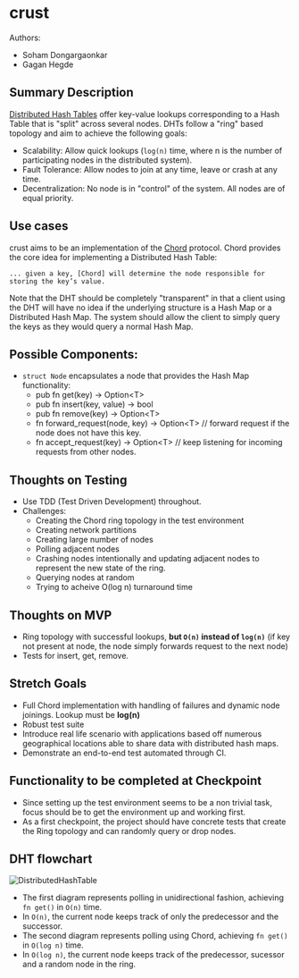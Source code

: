 # crust

Authors:

- Soham Dongargaonkar
- Gagan Hegde

## Summary Description

[Distributed Hash Tables](https://en.wikipedia.org/wiki/Distributed_hash_table) offer key-value lookups corresponding to a Hash Table that is "split" across several nodes.
DHTs follow a "ring" based topology and aim to achieve the following goals:
 - Scalability: Allow quick lookups (`log(n)` time, where n is the number of participating nodes in the distributed system).
 - Fault Tolerance: Allow nodes to join at any time, leave or crash at any time.
 - Decentralization: No node is in "control" of the system. All nodes are of equal priority.

## Use cases
crust aims to be an implementation of the [Chord](https://en.wikipedia.org/wiki/Chord_(peer-to-peer)) protocol. Chord provides the core idea for implementing a Distributed Hash Table: 
```
... given a key, [Chord] will determine the node responsible for storing the key’s value.
```
Note that the DHT should be completely "transparent" in that a client using the DHT will have no idea if the underlying structure is a Hash Map or a Distributed Hash Map. The system should allow the client to simply query the keys as they would query a normal Hash Map. 

## Possible Components:
- `struct Node` encapsulates a node that provides the Hash Map functionality:
    - pub fn get(key) -> Option\<T\>
    - pub fn insert(key, value) -> bool
    - pub fn remove(key) -> Option\<T\>
    - fn forward_request(node, key) -> Option\<T\> // forward request if the node does not have this key.
    - fn accept_request(key) -> Option\<T\> // keep listening for incoming requests from other nodes.
## Thoughts on Testing
- Use TDD (Test Driven Development) throughout.
- Challenges:
    - Creating the Chord ring topology in the test environment
    - Creating network partitions
    - Creating large number of nodes
    - Polling adjacent nodes
    - Crashing nodes intentionally and updating adjacent nodes to represent the new state of the ring.
    - Querying nodes at random
    - Trying to acheive O(log n) turnaround time

## Thoughts on MVP
- Ring topology with successful lookups, **but `O(n)` instead of `log(n)`** (if key not present at node, the node simply forwards request to the next node)
- Tests for insert, get, remove. 

## Stretch Goals
- Full Chord implementation with handling of failures and dynamic node joinings. Lookup must be **log(n)**
- Robust test suite
- Introduce real life scenario with applications based off numerous geographical locations able to share data with distributed hash maps.
- Demonstrate an end-to-end test automated through CI.

## Functionality to be completed at Checkpoint
- Since setting up the test environment seems to be a non trivial task, focus should be to get the environment up and working first.
- As a first checkpoint, the project should have concrete tests that create the Ring topology and can randomly query or drop nodes.

## DHT flowchart
![DistributedHashTable](https://user-images.githubusercontent.com/48808456/111398107-37d8b780-8699-11eb-8b35-758199958b06.png)

- The first diagram represents polling in unidirectional fashion, achieving `fn get()` in `O(n)` time.
- In `O(n)`, the current node keeps track of only the predecessor and the successor.
- The second diagram represents polling using Chord, achieving `fn get()` in `O(log n)` time.
- In `O(log n)`, the current node keeps track of the predecessor, sucessor and a random node in the ring.

